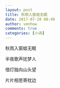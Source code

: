 ```yaml
---
layout: post
title: 秋雨入窗蛙无眠
date: 2017-07-28 08:49
author: venhow
comments: true
categories: [小诗]
---
```

秋雨入窗蛙无眠

半夜歌声扰梦人

借灯独向山头望

片片相思寄枕边
